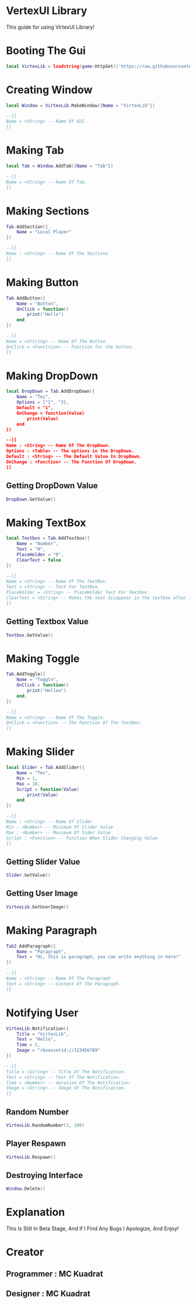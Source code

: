 # VertexUI Library
This guide for using VirtexUI Library!

# Booting The Gui
```lua
local VirtexLib = loadstring(game:HttpGet(('https://raw.githubusercontent.com/McKuadrat/VirtexLib/refs/heads/main/Source')))()
```

# Creating Window
```lua
local Window = VirtexLib.MakeWindow({Name = "VirtexLib"})

--[[
Name = <String> -- Name Of GUI.
]]
```

# Making Tab
```lua
local Tab = Window.AddTab({Name = "Tab"})

--[[
Name = <String> -- Name Of Tab.
]]
```

# Making Sections
```lua
Tab.AddSection({
	Name = "Local Player"
})

--[[
Name : <String> -- Name Of The Sections
]]
```

# Making Button
```lua
Tab.AddButton({
	Name = "Button",
	OnClick = function()
		print("Hello")
	end
})

--[[
Name = <Sttring> -- Name Of The Button.
OnClick = <Functtion> -- Function for the button.
]]
```

# Making DropDown
```lua
local DropDown = Tab.AddDropDown({
	Name = "Tes",
	Options = {"1", "2},
	Default = "1",
	OnChange = function(Value)
		print(Value)
	end
})

--[[
Name : <String> -- Name Of The DropDown.
Options : <Table> -- The options in the DropDown.
Default : <String> -- The Default Value In DropDown.
OnChange : <Function> -- The Function Of DropDown.
]]
```

## Getting DropDown Value
```lua
DropDown.GetValue()
```

# Making TextBox
```lua
local Textbox = Tab.AddTextbox({
	Name = "Number",
	Text = "0",
	PlaceHolder = "0",
	ClearText = false
})

--[[
Name = <String> -- Name Of The TextBox.
Text = <String> -- Text For TextBox.
PlaceHolder = <String> -- PlaceHolder Text For Textbox.
ClearText = <String> -- Makes the text disappear in the textbox after losing focus.
]]
```

## Getting Textbox Value
```lua
Textbox.GetValue()
```

# Making Toggle
```lua
Tab.AddToggle({
	Name = "Toggle",
	OnClick = function()
		print("Helloo")
	end,
})

--[[
Name = <String> -- Name Of The Toggle.
OnClick = <Function> -- The Function Of The TextBox.
]]
```

# Making Slider
```lua
local Slider = Tab.AddSlider({
	Name = "Tes",
	Min = 1,
	Max = 10,
	Script = function(Value)
		print(Value)
	end
})

--[[
Name : <String> -- Name Of Slider
Min : <Number> -- Minimum Of Slider Value
Max : <Number> -- Maximum Of Sider Value
Script : <Function> -- Function When Slider Changing Value
]]
```

## Getting Slider Value
```lua
Slider.GetValue()
```

## Getting User Image
```lua
VirtexLib.GetUserImage()
```

# Making Paragraph
```lua
Tab2.AddParagraph({
	Name = "Paragraph",
	Text = "Hi, this is paragraph, you can write anything in here!"
})

--[[
Name : <String> -- Name Of The Paragraph
Text = <String> -- Content Of The Paragraph
]]
```

# Notifying User
```lua
VirtexLib.Notification({
	Title = "VirtexLib",
	Text = "Hello",
	Time = 5,
	Image = "rbxassetid://123456789"
})

--[[
Title = <String> -- Title Of The Notification.
Text = <String> -- Text Of The Notification.
Time = <Number> -- duration Of The Notification.
Image = <String> -- Image Of The Notification.
]]
```

## Random Number
```lua
VirtexLib.RandomNumber(1, 100)
```

## Player Respawn
```lua
VirtexLib.Respawn()
```

## Destroying Interface
```lua
Window.Delete()
```

# Explanation
This Is Still In Beta Stage, And If I Find Any Bugs I Apologize, And Enjoy!

# Creator
## Programmer : MC Kuadrat
## Designer : MC Kuadrat
